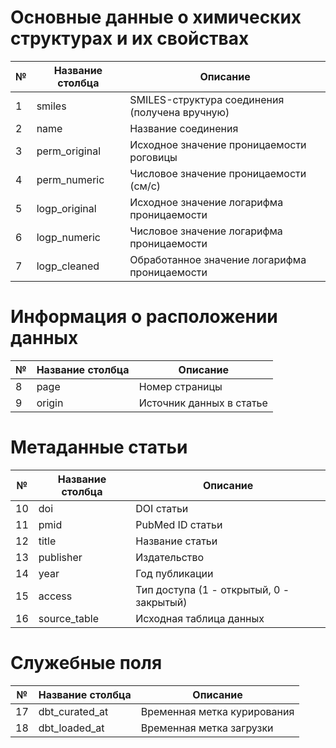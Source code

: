 # Основные данные о химических структурах и их свойствах
| № | Название столбца | Описание |
|---|-----------------|-----------|
| 1 | smiles | SMILES-структура соединения (получена вручную) |
| 2 | name | Название соединения |
| 3 | perm_original | Исходное значение проницаемости роговицы |
| 4 | perm_numeric | Числовое значение проницаемости (см/с) |
| 5 | logp_original | Исходное значение логарифма проницаемости |
| 6 | logp_numeric | Числовое значение логарифма проницаемости |
| 7 | logp_cleaned | Обработанное значение логарифма проницаемости |

# Информация о расположении данных
| № | Название столбца | Описание |
|---|-----------------|-----------|
| 8 | page | Номер страницы |
| 9 | origin | Источник данных в статье |

# Метаданные статьи
| № | Название столбца | Описание |
|---|-----------------|-----------|
| 10 | doi | DOI статьи |
| 11 | pmid | PubMed ID статьи |
| 12 | title | Название статьи |
| 13 | publisher | Издательство |
| 14 | year | Год публикации |
| 15 | access | Тип доступа (1 - открытый, 0 - закрытый) |
| 16 | source_table | Исходная таблица данных |

# Служебные поля
| №   | Название столбца | Описание                    |
| --- | ---------------- | --------------------------- |
| 17  | dbt_curated_at   | Временная метка курирования |
| 18  | dbt_loaded_at    | Временная метка загрузки    |